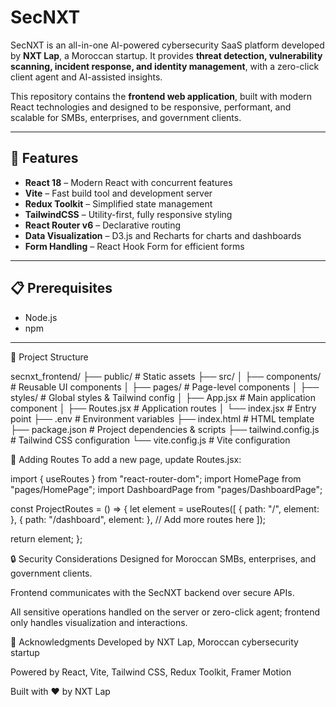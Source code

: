 # SecNXT

SecNXT is an all-in-one AI-powered cybersecurity SaaS platform developed by **NXT Lap**, a Moroccan startup. It provides **threat detection, vulnerability scanning, incident response, and identity management**, with a zero-click client agent and AI-assisted insights.

This repository contains the **frontend web application**, built with modern React technologies and designed to be responsive, performant, and scalable for SMBs, enterprises, and government clients.

---

## 🚀 Features

- **React 18** – Modern React with concurrent features
- **Vite** – Fast build tool and development server
- **Redux Toolkit** – Simplified state management
- **TailwindCSS** – Utility-first, fully responsive styling
- **React Router v6** – Declarative routing
- **Data Visualization** – D3.js and Recharts for charts and dashboards
- **Form Handling** – React Hook Form for efficient forms

---

## 📋 Prerequisites

- Node.js 
- npm 


---


📁 Project Structure

secnxt_frontend/
├── public/               # Static assets
├── src/
│   ├── components/       # Reusable UI components
│   ├── pages/            # Page-level components
│   ├── styles/           # Global styles & Tailwind config
│   ├── App.jsx           # Main application component
│   ├── Routes.jsx        # Application routes
│   └── index.jsx         # Entry point
├── .env                  # Environment variables
├── index.html            # HTML template
├── package.json          # Project dependencies & scripts
├── tailwind.config.js    # Tailwind CSS configuration
└── vite.config.js        # Vite configuration


🧩 Adding Routes
To add a new page, update Routes.jsx:

import { useRoutes } from "react-router-dom";
import HomePage from "pages/HomePage";
import DashboardPage from "pages/DashboardPage";

const ProjectRoutes = () => {
  let element = useRoutes([
    { path: "/", element: <HomePage /> },
    { path: "/dashboard", element: <DashboardPage /> },
    // Add more routes here
  ]);

  return element;
};


🔒 Security Considerations
Designed for Moroccan SMBs, enterprises, and government clients.

Frontend communicates with the SecNXT backend over secure APIs.

All sensitive operations handled on the server or zero-click agent; frontend only handles visualization and interactions.


🙏 Acknowledgments
Developed by NXT Lap, Moroccan cybersecurity startup

Powered by React, Vite, Tailwind CSS, Redux Toolkit, Framer Motion

Built with ❤️ by NXT Lap
